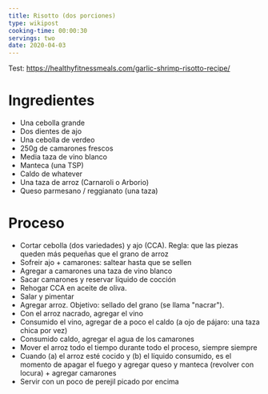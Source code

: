 ```yaml
---
title: Risotto (dos porciones)
type: wikipost
cooking-time: 00:00:30
servings: two 
date: 2020-04-03
---
```


Test: https://healthyfitnessmeals.com/garlic-shrimp-risotto-recipe/

# Ingredientes

- Una cebolla grande
- Dos dientes de ajo
- Una cebolla de verdeo
- 250g de camarones frescos
- Media taza de vino blanco
- Manteca (una TSP)
- Caldo de whatever 
- Una taza de arroz (Carnaroli o Arborio)
- Queso parmesano / reggianato (una taza)

# Proceso

- Cortar cebolla (dos variedades) y ajo (CCA). Regla: que las piezas queden más pequeñas que el grano de arroz 
- Sofreir ajo + camarones: saltear hasta que se sellen  
- Agregar a camarones una taza de vino blanco 
- Sacar camarones y reservar líquido de cocción
- Rehogar CCA en aceite de oliva. 
- Salar y pimentar 
- Agregar arroz. Objetivo: sellado del grano (se llama "nacrar"). 
- Con el arroz nacrado, agregar el vino 
- Consumido el vino, agregar de a poco el caldo (a ojo de pájaro: una taza chica por vez)
- Consumido caldo, agregar el agua de los camarones
- Mover el arroz todo el tiempo durante todo el proceso, siempre siempre 
- Cuando (a) el arroz esté cocido y (b) el líquido consumido, es el momento de apagar el fuego y agregar queso y manteca (revolver con locura) + agregar camarones 
- Servir con un poco de perejil picado por encima 




